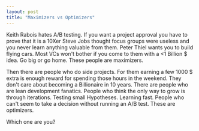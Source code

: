 ```yaml
---
layout: post
title: "Maximizers vs Optimizers"
---
```


Keith Rabois hates A/B testing. If you want a project approval you have to prove that it is a 10Xer
Steve Jobs thought focus groups were useless and you never learn anything valuable from them. Peter Thiel wants you to build flying cars. Most VCs won't bother if you come to them with a <1 Billion $ idea. Go big or go home. These people are maximizers. 

Then there are people who do side projects. For them earning a few 1000 $ extra is enough reward for spending those hours in the weekend. They don't care about becoming a Billionaire in 10 years. There are people who are lean development fanatics. People who think the only way to grow is through iterations. Testing small Hypotheses. Learning fast. People who can't seem to take a decision without running an A/B test. These are optimizers.

Which one are you?
